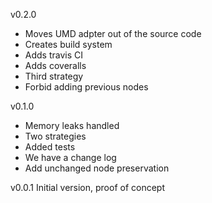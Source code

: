 v0.2.0
* Moves UMD adpter out of the source code
* Creates build system
* Adds travis CI
* Adds coveralls
* Third strategy
* Forbid adding previous nodes

v0.1.0
* Memory leaks handled
* Two strategies
* Added tests
* We have a change log
* Add unchanged node preservation



v0.0.1
Initial version, proof of concept
